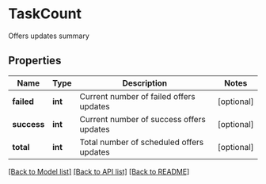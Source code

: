 # TaskCount

Offers updates summary
## Properties
Name | Type | Description | Notes
------------ | ------------- | ------------- | -------------
**failed** | **int** | Current number of failed offers updates | [optional] 
**success** | **int** | Current number of success offers updates | [optional] 
**total** | **int** | Total number of scheduled offers updates | [optional] 

[[Back to Model list]](../README.md#documentation-for-models) [[Back to API list]](../README.md#documentation-for-api-endpoints) [[Back to README]](../README.md)


